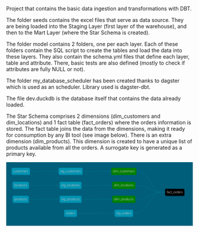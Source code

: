 Project that contains the basic data ingestion and transformations with DBT.

The folder seeds contains the excel files that serve as data source. They are being loaded into the Staging Layer (first layer of the warehouse), and then to the Mart Layer (where the Star Schema is created). 

The folder model contains 2 folders, one per each layer. Each of these folders contain the SQL script to create the tables and load the data into these layers. They also contain the schema.yml files that define each layer, table and attribute. There, basic tests are also defined (mostly to check if attributes are fully NULL or not).

The folder my_database_scheduler has been created thanks to dagster which is used as an scheduler. Library used is dagster-dbt.

The file dev.duckdb is the database itself that contains the data already loaded.

The Star Schema comprises 2 dimensions (dim_customers and dim_locations) and 1 fact table (fact_orders) where the orders information is stored. The fact table joins the data from the dimensions, making it ready for consumption by any BI tool (see image below).
There is an extra dimension (dim_products). This dimension is created to have a unique list of products available from all the orders. A surrogate key is generated as a primary key.

![alt text](warehouse_layers.png)

